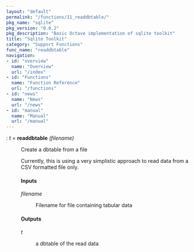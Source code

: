```yaml
---
layout: "default"
permalink: "/functions/11_readdbtable/"
pkg_name: "sqlite"
pkg_version: "0.0.2"
pkg_description: "Basic Octave implementation of sqlite toolkit"
title: "Sqlite Toolkit"
category: "Support Functions"
func_name: "readdbtable"
navigation:
- id: "overview"
  name: "Overview"
  url: "/index"
- id: "Functions"
  name: "Function Reference"
  url: "/functions"
- id: "news"
  name: "News"
  url: "/news"
- id: "manual"
  name: "Manual"
  url: "/manual"
---
```

<dl class="def">
<dt id="index-readdbtable"><span class="category">: </span><span><em><var>t</var> =</em> <strong>readdbtable</strong> <em>(<var>filename</var>)</em><a href='#index-readdbtable' class='copiable-anchor'></a></span></dt>
<dd><p>Create a dbtable from a file
</p>
<p>Currently, this is using a very simplistic approach to read data from a CSV
 formatted file only.
</p> 
<span id="Inputs"></span><h4 class="subsubheading">Inputs</h4>
<dl compact="compact">
<dt><span><var>filename</var></span></dt>
<dd><p>Filename for file containing tabular data
 </p></dd>
</dl>

<span id="Outputs"></span><h4 class="subsubheading">Outputs</h4>
<dl compact="compact">
<dt><span><var>t</var></span></dt>
<dd><p>a dbtable of the read data
 </p></dd>
</dl>

</dd></dl>